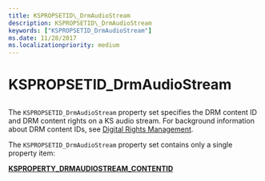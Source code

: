 ```yaml
---
title: KSPROPSETID\_DrmAudioStream
description: KSPROPSETID\_DrmAudioStream
keywords: ["KSPROPSETID_DrmAudioStream"]
ms.date: 11/28/2017
ms.localizationpriority: medium
---
```


# KSPROPSETID\_DrmAudioStream


## <span id="ddk_kspropsetid_drmaudiostream_ks"></span><span id="DDK_KSPROPSETID_DRMAUDIOSTREAM_KS"></span>


The `KSPROPSETID_DrmAudioStream` property set specifies the DRM content ID and DRM content rights on a KS audio stream. For background information about DRM content IDs, see [Digital Rights Management](./digital-rights-management.md).

The `KSPROPSETID_DrmAudioStream` property set contains only a single property item:

[**KSPROPERTY\_DRMAUDIOSTREAM\_CONTENTID**](/previous-versions/ff537351(v=vs.85))

 


